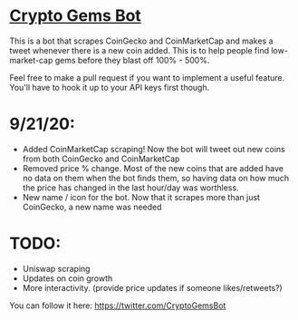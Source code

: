 # [Crypto Gems Bot](https://twitter.com/CryptoGemsBot)

This is a bot that scrapes CoinGecko and CoinMarketCap and makes a tweet whenever there is a new coin added. This is to help people find low-market-cap gems before they blast off 100% - 500%.


Feel free to make a pull request if you want to implement a useful feature. You'll have to hook it up to your API keys first though.

# 9/21/20:
 - Added CoinMarketCap scraping! Now the bot will tweet out new coins from both CoinGecko and CoinMarketCap
 - Removed price % change. Most of the new coins that are added have no data on them when the bot finds them, so having data on how much the price has changed in the last hour/day was worthless.
 - New name / icon for the bot. Now that it scrapes more than just CoinGecko, a new name was needed


# TODO:
 - Uniswap scraping
 - Updates on coin growth
 - More interactivity. (provide price updates if someone likes/retweets?)


You can follow it here:
https://twitter.com/CryptoGemsBot
